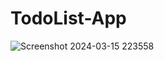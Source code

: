 # TodoList-App
![Screenshot 2024-03-15 223558](https://github.com/Harry101969/TodoList-App/assets/123268915/2665210d-c00e-479a-bd99-b5d9b862fffb)




